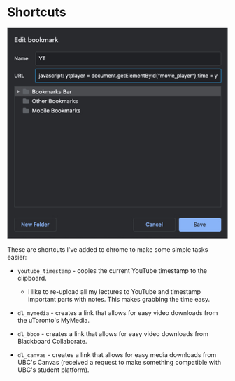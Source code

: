 # Shortcuts

![screenshot](shortcuts.png)

These are shortcuts I've added to chrome to make some simple tasks easier:

- `youtube_timestamp` - copies the current YouTube timestamp to the clipboard. 
  - I like to re-upload all my lectures to YouTube and timestamp important parts with notes. This makes grabbing the time easy.

- `dl_mymedia` - creates a link that allows for easy video downloads from the uToronto's MyMedia.

- `dl_bbco` - creates a link that allows for easy video downloads from Blackboard Collaborate.

- `dl_canvas` - creates a link that allows for easy media downloads from UBC's Canvas (received a request to make something compatible with UBC's student platform).

